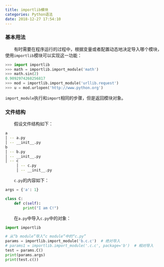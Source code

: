 ```yaml
---
title: importlib模块
categories: Python语法
date: 2018-12-27 17:54:10
---
```

### 基本用法

&emsp;&emsp;有时需要在程序运行的过程中，根据变量或者配置动态地决定导入哪个模块，使用`importlib`模块可以实现这一功能：<!--more-->

``` python
>>> import importlib
>>> math = importlib.import_module('math')
>>> math.sin(2)
0.9092974268256817
>>> mod = importlib.import_module('urllib.request')
>>> u = mod.urlopen('http://www.python.org')
```

`import_module`执行和`import`相同的步骤，但是返回模块对象。

### 文件结构

&emsp;&emsp;假设文件结构如下：

``` bash
a
│ -- a.py
│ -- __init__.py
b
│ -- b.py
│ -- __init__.py
│ -- c
     │ -- c.py
     │ -- __init__.py
```

&emsp;&emsp;`c.py`的内容如下：

``` python
args = {'a': 1}

class C:
    def c(self):
        print("I am C!")
```

&emsp;&emsp;在`a.py`中导入`c.py`中的对象：

``` python
import importlib

# 从“b module”导入“c module”中的“c.py”
params = importlib.import_module('b.c.c')  # 绝对导入
# params1 = importlib.import_module('.c.c', package='b')  # 相对导入
test = params.C()
print(params.args)
print(test.c())
```